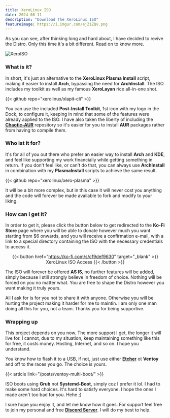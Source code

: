 ```yaml
---
title: XeroLinux ISO
date: 2024-08-11
description: "Download The XeroLinux ISO"
featureimage: https://i.imgur.com/ejZ1ZQv.png
---
```

As you can see, after thinking long and hard about, I have decided to revive the Distro. Only this time it's a bit different. Read on to know more.

![XeroISO](https://i.imgur.com/ejZ1ZQv.png)

### What is it?

In short, it's just an alternative to the **XeroLinux Plasma Install** script, making it easier to install **Arch**, bypassing the need for **ArchInstall**. The ISO includes my toolkit as well as my famous **XeroLayan** rice all-in-one shot.

{{< github repo="xerolinux/xlapit-cli" >}}

You can use the included **Post-Install Toolkit**, 1st icon with my logo in the Dock, to configure it, keeping in mind that some of the features were already applied to the ISO. I have also taken the liberty of including the [**Chaotic-AUR**](https://aur.chaotic.cx) repository so it's easier for you to install **AUR** packages rather from having to compile them.

### Who ist it for?

It's for all of you out there who prefer an easier way to install **Arch** and **KDE**, and feel like supporting my work financially while getting something in return. If you don't feel like, or can't do that, you can always use **ArchInstall** in combination with my **PlasmaInstall** scripts to achieve the same result.

{{< github repo="xerolinux/xero-plasma" >}}

It will be a bit more complex, but in this case it will never cost you anything and the code will forever be made available to fork and modify to your liking.

### How can I get it?

In order to get it, please click the button below to get redirected to the **Ko-Fi Store** page where you will be able to donate however much you want starting from $6 onwards, and you will receive a confirmation e-mail, with a link to a special directory containing the ISO with the necessary credentials to access it.

<div align="center">

{{< button href="https://ko-fi.com/s/cf9def9630" target="_blank" >}}
XeroLinux ISO Access
{{< /button >}}

</div>

The ISO will forever be offered **AS IS**, no further features will be added, simply because I still strongly believe in freedom of choice. Nothing will be forced on you no matter what. You are free to shape the Distro however you want making it truly yours.

All I ask for is for you not to share it with anyone. Otherwise you will be hurting the project making it harder for me to maintin. I am only one man doing all this for you, not a team. Thanks you for being supportive.

### Wrapping up

This project depends on you now. The more support I get, the longer it will live for. I cannot, due to my situation, keep maintaining something like this for free, it costs money. Hosting, Internet, and so on. I hope you understand.

You know how to flash it to a USB, if not, just use either [**Etcher**](https://etcher.balena.io) ot **Ventoy** and off to the races you go. The choice is yours.

{{< article link="/posts/ventoy-multi-boot/" >}}

ISO boots using **Grub** not **Systemd-Boot**, simply coz I prefer it lol. I had to make some hard choices. It's hard to satisfy everyone. I hope the ones I made aren't too bad for you. Hehe ;)

I sure hope you enjoy it, and let me know how it goes. For support feel free to join my personal and free [**Discord Server**](https://discord.gg/5sqxTSuKZu). I will do my best to help.
